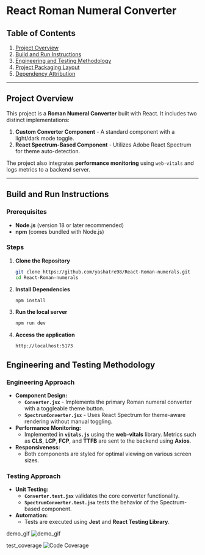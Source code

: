 # React Roman Numeral Converter

## Table of Contents
1. [Project Overview](#project-overview)  
2. [Build and Run Instructions](#build-and-run-instructions)  
3. [Engineering and Testing Methodology](#engineering-and-testing-methodology)  
4. [Project Packaging Layout](#project-packaging-layout)  
5. [Dependency Attribution](#dependency-attribution)  

---

## Project Overview

This project is a **Roman Numeral Converter** built with React. It includes two distinct implementations:  
1. **Custom Converter Component** - A standard component with a light/dark mode toggle.  
2. **React Spectrum-Based Component** - Utilizes Adobe React Spectrum for theme auto-detection.  

The project also integrates **performance monitoring** using `web-vitals` and logs metrics to a backend server.

---

## Build and Run Instructions

### Prerequisites
- **Node.js** (version 18 or later recommended)  
- **npm** (comes bundled with Node.js)  

### Steps
1. **Clone the Repository**  
   ```bash
   git clone https://github.com/yashatre98/React-Roman-numerals.git
   cd React-Roman-numerals
2. **Install Dependencies**  
   ```bash
   npm install
3. **Run the local server**  
   ```bash
   npm run dev
3. **Access the application**  
   ```Open your browser and navigate to:
   http://localhost:5173

## Engineering and Testing Methodology

### Engineering Approach
- **Component Design:**
  - **`Converter.jsx`** - Implements the primary Roman numeral converter with a toggleable theme button.
  - **`SpectrumConverter.jsx`** - Uses React Spectrum for theme-aware rendering without manual toggling.
- **Performance Monitoring:**
  - Implemented in **`vitals.js`** using the **web-vitals** library. Metrics such as **CLS**, **LCP**, **FCP**, and **TTFB** are sent to the backend using **Axios**.
- **Responsiveness:**
  - Both components are styled for optimal viewing on various screen sizes.

### Testing Approach
- **Unit Testing:**
  - **`Converter.test.jsx`** validates the core converter functionality.
  - **`SpectrumConverter.test.jsx`** tests the behavior of the Spectrum-based component.
- **Automation:**
  - Tests are executed using **Jest** and **React Testing Library**.

demo_gif
![demo_gif](https://github.com/user-attachments/assets/13b73eba-5787-4542-84f1-6c1a3ef7a6df)

test_coverage
![Code Coverage](https://github.com/user-attachments/assets/dfe22890-55b6-44d7-83bb-b2b8993b5258)

